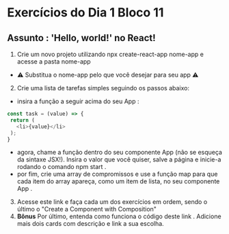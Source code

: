 # Exercícios do Dia 1 Bloco 11
## Assunto : 'Hello, world!' no React!
1. Crie um novo projeto utilizando npx create-react-app nome-app e acesse a pasta nome-app
 - ⚠️ Substitua o nome-app pelo que você desejar para seu app ⚠️
2. Crie uma lista de tarefas simples seguindo os passos abaixo:
 - insira a função a seguir acima do seu App :
 ``` javascript
 const task = (value) => {
  return (
    <li>{value}</li>
  );
}
```
 - agora, chame a função dentro do seu componente App (não se esqueça da sintaxe JSX!). Insira o valor que você quiser, salve a página e inicie-a rodando o comando npm start .
 - por fim, crie uma array de compromissos e use a função map para que cada item do array apareça, como um item de lista, no seu componente App .
3. Acesse este link e faça cada um dos exercícios em ordem, sendo o último o "Create a Component with Composition"
4. **Bônus** Por último, entenda como funciona o código deste link . Adicione mais dois cards com descrição e link a sua escolha.